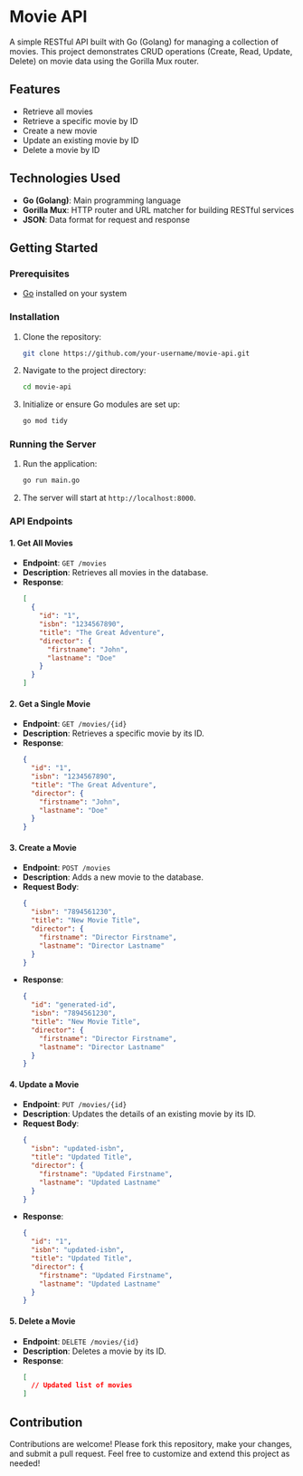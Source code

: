
# Movie API

A simple RESTful API built with Go (Golang) for managing a collection of movies. This project demonstrates CRUD operations (Create, Read, Update, Delete) on movie data using the Gorilla Mux router.

## Features
- Retrieve all movies
- Retrieve a specific movie by ID
- Create a new movie
- Update an existing movie by ID
- Delete a movie by ID

## Technologies Used
- **Go (Golang)**: Main programming language
- **Gorilla Mux**: HTTP router and URL matcher for building RESTful services
- **JSON**: Data format for request and response

## Getting Started

### Prerequisites
- [Go](https://golang.org/doc/install) installed on your system

### Installation
1. Clone the repository:
   ```bash
   git clone https://github.com/your-username/movie-api.git
   ```
2. Navigate to the project directory:
   ```bash
   cd movie-api
   ```
3. Initialize or ensure Go modules are set up:
   ```bash
   go mod tidy
   ```

### Running the Server
1. Run the application:
   ```bash
   go run main.go
   ```
2. The server will start at `http://localhost:8000`.

### API Endpoints

#### 1. Get All Movies
- **Endpoint**: `GET /movies`
- **Description**: Retrieves all movies in the database.
- **Response**:
  ```json
  [
    {
      "id": "1",
      "isbn": "1234567890",
      "title": "The Great Adventure",
      "director": {
        "firstname": "John",
        "lastname": "Doe"
      }
    }
  ]
  ```

#### 2. Get a Single Movie
- **Endpoint**: `GET /movies/{id}`
- **Description**: Retrieves a specific movie by its ID.
- **Response**:
  ```json
  {
    "id": "1",
    "isbn": "1234567890",
    "title": "The Great Adventure",
    "director": {
      "firstname": "John",
      "lastname": "Doe"
    }
  }
  ```

#### 3. Create a Movie
- **Endpoint**: `POST /movies`
- **Description**: Adds a new movie to the database.
- **Request Body**:
  ```json
  {
    "isbn": "7894561230",
    "title": "New Movie Title",
    "director": {
      "firstname": "Director Firstname",
      "lastname": "Director Lastname"
    }
  }
  ```
- **Response**:
  ```json
  {
    "id": "generated-id",
    "isbn": "7894561230",
    "title": "New Movie Title",
    "director": {
      "firstname": "Director Firstname",
      "lastname": "Director Lastname"
    }
  }
  ```

#### 4. Update a Movie
- **Endpoint**: `PUT /movies/{id}`
- **Description**: Updates the details of an existing movie by its ID.
- **Request Body**:
  ```json
  {
    "isbn": "updated-isbn",
    "title": "Updated Title",
    "director": {
      "firstname": "Updated Firstname",
      "lastname": "Updated Lastname"
    }
  }
  ```
- **Response**:
  ```json
  {
    "id": "1",
    "isbn": "updated-isbn",
    "title": "Updated Title",
    "director": {
      "firstname": "Updated Firstname",
      "lastname": "Updated Lastname"
    }
  }
  ```

#### 5. Delete a Movie
- **Endpoint**: `DELETE /movies/{id}`
- **Description**: Deletes a movie by its ID.
- **Response**:
  ```json
  [
    // Updated list of movies
  ]
  ```


## Contribution
Contributions are welcome! Please fork this repository, make your changes, and submit a pull request.
Feel free to customize and extend this project as needed!
```
